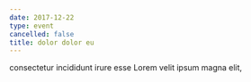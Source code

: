```yaml
---
date: 2017-12-22
type: event
cancelled: false
title: dolor dolor eu
---
```

consectetur incididunt irure esse Lorem velit ipsum magna elit,